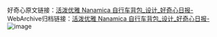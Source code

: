 好奇心原文链接：[活泼优雅 Nanamica 自行车背包_设计_好奇心日报-](https://www.qdaily.com/articles/2314.html)
WebArchive归档链接：[活泼优雅 Nanamica 自行车背包_设计_好奇心日报-](http://web.archive.org/web/20190623151032/https://www.qdaily.com/articles/2314.html)
![image](http://ww3.sinaimg.cn/large/007d5XDply1g3vbzge8u6j30u02mw7k6)